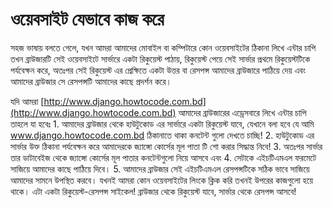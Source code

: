 # ওয়েবসাইট যেভাবে কাজ করে

সহজ ভাষায় বলতে গেলে, যখন আমরা আমাদের মোবাইল বা কম্পিটারে কোন ওয়েবসাইটের ঠিকানা লিখে এন্টার চাপি তখন ব্রাউজারটি সেই ওয়েবসাইটে সার্ভারে একটা রিকুয়েস্ট পাঠায়, রিকুয়েস্ট পেয়ে সেই সার্ভার প্রথমে রিকুয়েস্টটিকে পর্যবেক্ষন করে, অতঃপর সেই রিকুয়েস্ট এর প্রেক্ষিতে একটা উত্তর বা রেসপন্স আমাদের ব্রাউজারে পাঠিয়ে দেয় এবং আমাদের ব্রাউজার সে রেসপন্সটি আমাদের কাছে প্রদর্শন করে।

যদি আমরা [http://www.django.howtocode.com.bd](http://www.django.howtocode.com.bd) আমাদের ব্রাউজারের এড্রেসবারে লিখে এন্টার চাপি তাহলে যা হবেঃ 1. আমাদের ব্রাউজার থেকে হাউটুকোড এর সার্ভারে একটা রিকুয়েস্ট যাবে, যেখানে বলা হবে যে আমি www.django.howtocode.com.bd ঠিকানাতে থাকা কনটেন্ট গুলো দেখতে চাচ্ছি! 2. হাউটুকোড এর সার্ভার উক্ত ঠিকানা পর্যবেক্ষন করে আমাদেরকে জ্যাঙ্গো কোর্সের মূল পাতা টি শো করার সিদ্ধান্ত নিবে! 3. অতঃপর সার্ভার তার ডাটাবেইজ থেকে জ্যাঙ্গো কোর্সের মূল পাতার কনটেন্টগুলো নিয়ে আসবে এবং 4. সেটাকে এইচটিএমএল ফরমেটে সাজিয়ে আমাদের কাছে পাঠিয়ে দিবে। 5. আমাদের ব্রাউজার সেই এইচটিএমএল রেসপন্সটিকে সঠিক ভাবে সাজিয়ে আমাদের সামনে উপস্থিত করবে। যখনই আমরা কোন ওয়েবসাইটের লিংকে ক্লিক করি তখনই উপরের কাজগুলো হয়ে থাকে। এটা একটা রিকুয়েস্ট-রেসপন্স সাইকেল! ব্রাউজার থেকে রিকুয়েস্ট যাবে, সার্ভার থেকে রেসপন্স আসবে!

